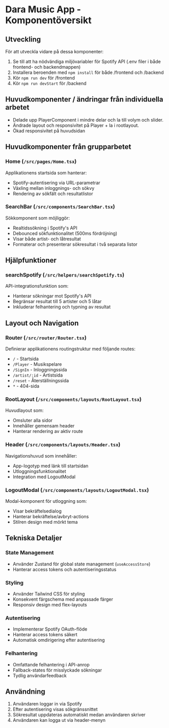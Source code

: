 # Dara Music App - Komponentöversikt

## Utveckling

För att utveckla vidare på dessa komponenter:

1. Se till att ha nödvändiga miljövariabler för Spotify API (.env filer i både frontend- och backendmappen)
2. Installera beroenden med `npm install` för både /frontend och /backend
3. Kör `npm run dev` för /frontend
4. Kör `npm run devStart` för /backend

## Huvudkomponenter / ändringar från individuella arbetet

- Delade upp PlayerComponent i mindre delar och la till volym och slider.
- Ändrade layout och responsivitet på Player + la i rootlayout.
- Ökad responsivitet på huvudsidan

## Huvudkomponenter från grupparbetet

### Home (`/src/pages/Home.tsx`)

Applikationens startsida som hanterar:

- Spotify-autentisering via URL-parametrar
- Växling mellan inloggnings- och sökvy
- Rendering av sökfält och resultatlistor

### SearchBar (`/src/components/SearchBar.tsx`)

Sökkomponent som möjliggör:

- Realtidssökning i Spotify's API
- Debounced sökfunktionalitet (500ms fördröjning)
- Visar både artist- och låtresultat
- Formaterar och presenterar sökresultat i två separata listor

## Hjälpfunktioner

### searchSpotify (`/src/helpers/searchSpotify.ts`)

API-integrationsfunktion som:

- Hanterar sökningar mot Spotify's API
- Begränsar resultat till 5 artister och 5 låtar
- Inkluderar felhantering och typning av resultat

## Layout och Navigation

### Router (`/src/router/Router.tsx`)

Definierar applikationens routingstruktur med följande routes:

- `/` - Startsida
- `/Player` - Musikspelare
- `/SignIn` - Inloggningssida
- `/artist/:id` - Artistsida
- `/reset` - Återställningssida
- `*` - 404-sida

### RootLayout (`/src/components/layouts/RootLayout.tsx`)

Huvudlayout som:

- Omsluter alla sidor
- Innehåller gemensam header
- Hanterar rendering av aktiv route

### Header (`/src/components/layouts/Header.tsx`)

Navigationshuvud som innehåller:

- App-logotyp med länk till startsidan
- Utloggningsfunktionalitet
- Integration med LogoutModal

### LogoutModal (`/src/components/layouts/LogoutModal.tsx`)

Modal-komponent för utloggning som:

- Visar bekräftelsedialog
- Hanterar bekräftelse/avbryt-actions
- Stilren design med mörkt tema

## Tekniska Detaljer

### State Management

- Använder Zustand för global state management (`useAccessStore`)
- Hanterar access tokens och autentiseringsstatus

### Styling

- Använder Tailwind CSS för styling
- Konsekvent färgschema med anpassade färger
- Responsiv design med flex-layouts

### Autentisering

- Implementerar Spotify OAuth-flöde
- Hanterar access tokens säkert
- Automatisk omdirigering efter autentisering

### Felhantering

- Omfattande felhantering i API-anrop
- Fallback-states för misslyckade sökningar
- Tydlig användarfeedback

## Användning

1. Användaren loggar in via Spotify
2. Efter autentisering visas sökgränssnittet
3. Sökresultat uppdateras automatiskt medan användaren skriver
4. Användaren kan logga ut via header-menyn
